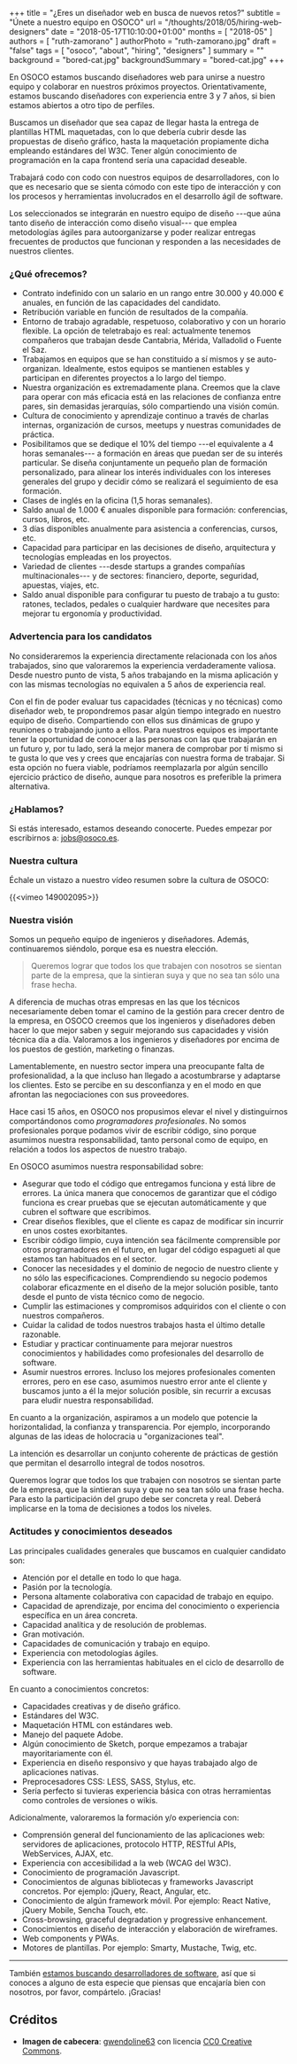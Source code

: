 +++
title = "¿Eres un diseñador web en busca de nuevos retos?"
subtitle = "Únete a nuestro equipo en OSOCO"
url = "/thoughts/2018/05/hiring-web-designers"
date = "2018-05-17T10:10:00+01:00"
months = [ "2018-05" ]
authors = [ "ruth-zamorano" ]
authorPhoto = "ruth-zamorano.jpg"
draft = "false"
tags = [ "osoco", "about", "hiring", "designers" ]
summary = ""
background = "bored-cat.jpg"
backgroundSummary = "bored-cat.jpg"
+++

En OSOCO estamos buscando diseñadores web para unirse a nuestro equipo y colaborar en nuestros próximos proyectos. Orientativamente, estamos buscando diseñadores con experiencia entre 3 y 7 años, si bien estamos abiertos a otro tipo de perfiles.

Buscamos un diseñador que sea capaz de llegar hasta la entrega de plantillas HTML maquetadas, con lo que debería cubrir desde las propuestas de diseño gráfico, hasta la maquetación propiamente dicha empleando estándares del W3C. Tener algún conocimiento de programación en la capa frontend sería una capacidad deseable.

Trabajará codo con codo con nuestros equipos de desarrolladores, con lo que es necesario que se sienta cómodo con este tipo de interacción y con los procesos y herramientas involucrados en el desarrollo ágil de software.

Los seleccionados se integrarán en nuestro equipo de diseño ---que aúna tanto diseño de interacción como diseño visual--- que emplea metodologías ágiles para autoorganizarse y poder realizar entregas frecuentes de productos que funcionan y responden a las necesidades de nuestros clientes.

### ¿Qué ofrecemos?

- Contrato indefinido con un salario en un rango entre 30.000 y 40.000 € anuales, en función de las capacidades del candidato.
- Retribución variable en función de resultados de la compañía.
- Entorno de trabajo agradable, respetuoso, colaborativo y con un horario flexible. La opción de teletrabajo es real: actualmente tenemos compañeros que trabajan desde Cantabria, Mérida, Valladolid o Fuente el Saz.
- Trabajamos en equipos que se han constituido a sí mismos y se auto-organizan. Idealmente, estos equipos se mantienen estables y participan en diferentes proyectos a lo largo del tiempo.
- Nuestra organización es extremadamente plana. Creemos que la clave para operar con más eficacia está en las relaciones de confianza entre pares, sin demasidas jerarquías, sólo compartiendo una visión común.
- Cultura de conocimiento y aprendizaje continuo a través de charlas internas, organización de cursos, meetups y nuestras comunidades de práctica.
- Posibilitamos que se dedique el 10% del tiempo ---el equivalente a 4 horas semanales--- a formación en áreas que puedan ser de su interés particular. Se diseña conjuntamente un pequeño plan de formación personalizado, para alinear los interés individuales con los intereses generales del grupo y decidir cómo se realizará el seguimiento de esa formación.
- Clases de inglés en la oficina (1,5 horas semanales).
- Saldo anual de 1.000 € anuales disponible para formación: conferencias, cursos, libros, etc.
- 3 días disponibles anualmente para asistencia a conferencias, cursos, etc.
- Capacidad para participar en las decisiones de diseño, arquitectura y tecnologías empleadas en los proyectos.
- Variedad de clientes ---desde startups a grandes compañías multinacionales--- y de sectores: financiero, deporte, seguridad, apuestas, viajes, etc.
- Saldo anual disponible para configurar tu puesto de trabajo a tu gusto: ratones, teclados, pedales o cualquier hardware que necesites para mejorar tu ergonomía y productividad.

### Advertencia para los candidatos

No consideraremos la experiencia directamente relacionada con los años trabajados, sino que valoraremos la experiencia verdaderamente valiosa. Desde nuestro punto de vista, 5 años trabajando en la misma aplicación y con las mismas tecnologías no equivalen a 5 años de experiencia real.

Con el fin de poder evaluar tus capacidades (técnicas y no técnicas) como diseñador web, te propondremos pasar algún tiempo integrado en nuestro equipo de diseño. Compartiendo con ellos sus dinámicas de grupo y reuniones o trabajando junto a ellos. Para nuestros equipos es importante tener la oportunidad de conocer a las personas con las que trabajarán en un futuro y, por tu lado, será la mejor manera de comprobar por tí mismo si te gusta lo que ves y crees que encajarías con nuestra forma de trabajar. Si esta opción no fuera viable, podríamos reemplazarla por algún sencillo ejercicio práctico de diseño, aunque para nosotros es preferible la primera alternativa.

### ¿Hablamos?

Si estás interesado, estamos deseando conocerte. Puedes empezar por escribirnos a: [jobs@osoco.es](mailto:jobs@osoco.es).

### Nuestra cultura

Échale un vistazo a nuestro vídeo resumen sobre la cultura de OSOCO: 

{{<vimeo 149002095>}}


### Nuestra visión

Somos un pequeño equipo de ingenieros y diseñadores. Además, continuaremos siéndolo, porque esa es nuestra elección.

<blockquote>Queremos lograr que todos los que trabajen con nosotros se sientan parte de la empresa, que la sintieran suya y que no sea tan sólo una frase hecha.</blockquote>

A diferencia de muchas otras empresas en las que los técnicos necesariamente deben tomar el camino de la gestión 
para crecer dentro de la empresa, en OSOCO creemos que los ingenieros y diseñadores deben hacer lo que mejor saben y seguir mejorando 
sus capacidades y visión técnica día a día. Valoramos a los ingenieros y diseñadores por encima de los puestos de gestión, marketing o 
finanzas.

Lamentablemente, en nuestro sector impera una preocupante falta de profesionalidad, a la que incluso han llegado a 
acostumbrarse y adaptarse los clientes. Esto se percibe en su desconfianza y en el modo en que afrontan las negociaciones 
con sus proveedores.

Hace casi 15 años, en OSOCO nos propusimos elevar el nivel y distinguirnos comportándonos como *programadores 
profesionales*. No somos profesionales porque podamos vivir de escribir código, sino porque asumimos nuestra 
responsabilidad, tanto personal como de equipo, en relación a todos los aspectos de nuestro trabajo.

En OSOCO asumimos nuestra responsabilidad sobre:

- Asegurar que todo el código que entregamos funciona y está libre de errores. La única manera que conocemos de garantizar que el código funciona es crear pruebas que se ejecutan automáticamente y que cubren el software que escribimos.
- Crear diseños flexibles, que el cliente es capaz de modificar sin incurrir en unos costes exorbitantes.
- Escribir código limpio, cuya intención sea fácilmente comprensible por otros programadores en el futuro, en lugar del código espagueti al que estamos tan habituados en el sector.
- Conocer las necesidades y el dominio de negocio de nuestro cliente y no sólo las especificaciones. Comprendiendo su negocio podemos colaborar eficazmente en el diseño de la mejor solución posible, tanto desde el punto de vista técnico como de negocio.
- Cumplir las estimaciones y compromisos adquiridos con el cliente o con nuestros compañeros.
- Cuidar la calidad de todos nuestros trabajos hasta el último detalle razonable.
- Estudiar y practicar continuamente para mejorar nuestros conocimientos y habilidades como profesionales del desarrollo de software.
- Asumir nuestros errores. Incluso los mejores profesionales comenten errores, pero en ese caso, asumimos nuestro error ante el cliente y buscamos junto a él la mejor solución posible, sin recurrir a excusas para eludir nuestra responsabilidad.

En cuanto a la organización, aspiramos a un modelo que potencie la horizontalidad, la confianza y transparencia. Por ejemplo, incorporando algunas de las ideas de holocracia u "organizaciones teal".

La intención es desarrollar un conjunto coherente de prácticas de gestión que permitan el desarrollo integral de todos nosotros.

Queremos lograr que todos los que trabajen con nosotros se sientan parte de la empresa, que la sintieran suya y que no sea tan sólo una frase hecha. Para esto la participación del grupo debe ser concreta y real. Deberá implicarse en la toma de decisiones a todos los niveles.

### Actitudes y conocimientos deseados

Las principales cualidades generales que buscamos en cualquier candidato son:

- Atención por el detalle en todo lo que haga.
- Pasión por la tecnología.
- Persona altamente colaborativa con capacidad de trabajo en equipo.
- Capacidad de aprendizaje, por encima del conocimiento o experiencia específica en un área concreta.
- Capacidad analítica y de resolución de problemas.
- Gran motivación. 
- Capacidades de comunicación y trabajo en equipo.
- Experiencia con metodologías ágiles.
- Experiencia con las herramientas habituales en el ciclo de desarrollo de software.

En cuanto a conocimientos concretos:

- Capacidades creativas y de diseño gráfico.
- Estándares del W3C.
- Maquetación HTML con estándares web.        
- Manejo del paquete Adobe.
- Algún conocimiento de Sketch, porque empezamos a trabajar mayoritariamente con él.
- Experiencia en diseño responsivo y que hayas trabajado algo de aplicaciones nativas.
- Preprocesadores CSS: LESS, SASS, Stylus, etc.    
- Sería perfecto si tuvieras experiencia básica con otras herramientas como controles de versiones o wikis.

Adicionalmente, valoraremos la formación y/o experiencia con:

- Comprensión general del funcionamiento de las aplicaciones web: servidores de aplicaciones, protocolo HTTP, RESTful APIs, WebServices, AJAX, etc.
- Experiencia con accesibilidad a la web (WCAG del W3C).
- Conocimiento de programación Javascript.
- Conocimientos de algunas bibliotecas y frameworks Javascript concretos. Por ejemplo: jQuery, React, Angular, etc.
- Conocimiento de algún framework móvil. Por ejemplo: React Native, jQuery Mobile, Sencha Touch, etc.
- Cross-browsing, graceful degradation y progressive enhancement.
- Conocimientos en diseño de interacción y elaboración de wireframes.
- Web components y PWAs.    
- Motores de plantillas. Por ejemplo: Smarty, Mustache, Twig, etc.


<hr class="section-divider"/>

También [estamos buscando desarrolladores de software](/thoughts/2018/05/hiring-sw-developers/), así que si conoces a alguno de esta especie que piensas que encajaría bien con nosotros, por favor, compártelo. ¡Gracias!

## Créditos

- **Imagen de cabecera**: <a href="https://pixabay.com/en/cat-domestic-cat-nose-cat-s-eyes-323035/" target="_blank">gwendoline63</a> con licencia <a href="https://creativecommons.org/publicdomain/zero/1.0/deed.en">CC0 Creative Commons</a>.
